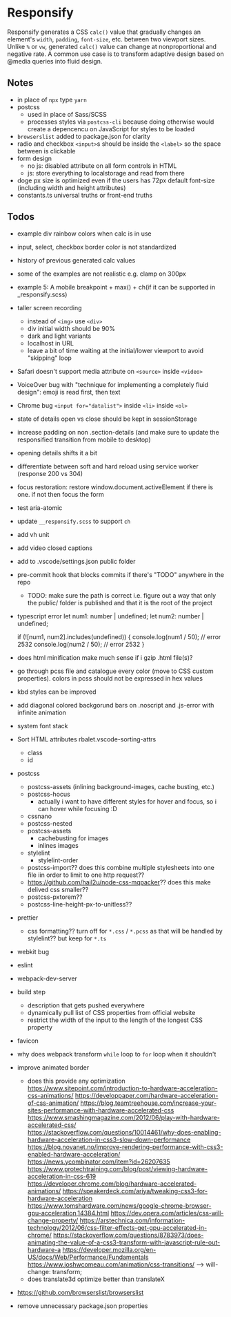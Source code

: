 # Responsify
Responsify generates a CSS `calc()` value that gradually changes an element's `width`, `padding`, `font-size`, etc. between two viewport sizes. Unlike `%` or `vw`, generated `calc()` value can change at nonproportional and negative rate. A common use case is to transform adaptive design based on @media queries into fluid design.

## Notes
- in place of `npx` type `yarn`
- postcss
    - used in place of Sass/SCSS
    - processes styles via `postcss-cli` because doing otherwise would create a depencencu on JavaScript for styles to be loaded
- `browserslist` added to package.json for clarity
- radio and checkbox `<input>`s should be inside the `<label>` so the space between is clickable
- form design
    - no js: disabled attribute on all form controls in HTML
    - js: store everything to localstorage and read from there
- doge px size is optimized even if the users has 72px default font-size (including width and height attributes)
- constants.ts universal truths or front-end truths

## Todos
- example div rainbow colors when calc is in use
- input, select, checkbox border color is not standardized
- history of previous generated calc values
- some of the examples are not realistic e.g. clamp on 300px
- example 5: A mobile breakpoint + max() + ch(if it can be supported in _responsify.scss)
- taller screen recording
    - instead of `<img>` use `<div>`
    - div initial width should be 90%
    - dark and light variants
    - localhost in URL
    - leave a bit of time waiting at the initial/lower viewport to avoid "skipping" loop
- Safari doesn't support media attribute on `<source>` inside `<video>`
- VoiceOver bug with "technique for implementing a completely fluid design": emoji is read first, then text
- Chrome bug `<input for="datalist">` inside `<li>` inside `<ol>`
- state of details open vs close should be kept in sessionStorage
- increase padding on non .section-details (and make sure to update the responsified transition from mobile to desktop)
- opening details shifts it a bit
- differentiate between soft and hard reload using service worker (response 200 vs 304)
- focus restoration: restore window.document.activeElement if there is one. if not then focus the form
- test aria-atomic
- update `__responsify.scss` to support `ch`
- add vh unit
- add video closed captions
- add to .vscode/settings.json public folder
- pre-commit hook that blocks commits if there's "TODO" anywhere in the repo
    - TODO: make sure the path is correct i.e. figure out a way that only the public/ folder is published and that it is the root of the project
- typescript error
    let num1: number | undefined;
    let num2: number | undefined;

    if (![num1, num2].includes(undefined)) {
        console.log(num1 / 50); // error 2532
        console.log(num2 / 50); // error 2532
    }
- does html minification make much sense if i gzip .html file(s)?
- go through pcss file and catalogue every color (move to CSS custom properties). colors in pcss should not be expressed in hex values
- kbd styles can be improved
- add diagonal colored backgorund bars on .noscript and .js-error with infinite animation
- system font stack
- Sort HTML attributes rbalet.vscode-sorting-attrs
    - class
    - id
- postcss
    - postcss-assets (inlining background-images, cache busting, etc.)
    - postcss-hocus
        - actually i want to have different styles for hover and focus, so i can hover while focusing :D
    - cssnano
    - postcss-nested
    - postcss-assets
        - cachebusting for images
        - inlines images
    - stylelint
        - stylelint-order
    - postcss-import?? does this combine multiple stylesheets into one file iin order to limit to one http request??
    - https://github.com/hail2u/node-css-mqpacker?? does this make delived css smaller??
    - postcss-pxtorem??
    - postcss-line-height-px-to-unitless??
- prettier
    - css formatting?? turn off for `*.css` / `*.pcss` as that will be handled by stylelint?? but keep for `*.ts`
- webkit bug
- eslint
- webpack-dev-server
- build step
    - description that gets pushed everywhere
    - dynamically pull list of CSS properties from official website
    - restrict the width of the input to the length of the longest CSS property
- favicon
- why does webpack transform `while` loop to `for` loop when it shouldn't
- improve animated border
    - does this provide any optimization
        https://www.sitepoint.com/introduction-to-hardware-acceleration-css-animations/
        https://developpaper.com/hardware-acceleration-of-css-animation/
        https://blog.teamtreehouse.com/increase-your-sites-performance-with-hardware-accelerated-css
        https://www.smashingmagazine.com/2012/06/play-with-hardware-accelerated-css/
        https://stackoverflow.com/questions/10014461/why-does-enabling-hardware-acceleration-in-css3-slow-down-performance
        https://blog.novanet.no/improve-rendering-performance-with-css3-enabled-hardware-acceleration/
        https://news.ycombinator.com/item?id=26207635
        https://www.protechtraining.com/blog/post/viewing-hardware-acceleration-in-css-619
        https://developer.chrome.com/blog/hardware-accelerated-animations/
        https://speakerdeck.com/ariya/tweaking-css3-for-hardware-acceleration
        https://www.tomshardware.com/news/google-chrome-browser-gpu-acceleration,14384.html
        https://dev.opera.com/articles/css-will-change-property/
        https://arstechnica.com/information-technology/2012/06/css-filter-effects-get-gpu-accelerated-in-chrome/
        https://stackoverflow.com/questions/8783973/does-animating-the-value-of-a-css3-transform-with-javascript-rule-out-hardware-a
        https://developer.mozilla.org/en-US/docs/Web/Performance/Fundamentals
        https://www.joshwcomeau.com/animation/css-transitions/ -->
        will-change: transform;
    - does translate3d optimize better than translateX
- https://github.com/browserslist/browserslist
- remove unnecessary package.json properties
